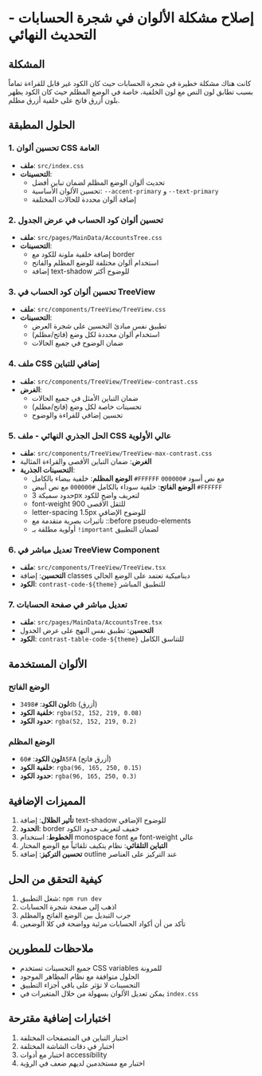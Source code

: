 # إصلاح مشكلة الألوان في شجرة الحسابات - التحديث النهائي

## المشكلة
كانت هناك مشكلة خطيرة في شجرة الحسابات حيث كان الكود غير قابل للقراءة تماماً بسبب تطابق لون النص مع لون الخلفية، خاصة في الوضع المظلم حيث كان الكود يظهر بلون أزرق فاتح على خلفية أزرق مظلم.

## الحلول المطبقة

### 1. تحسين ألوان CSS العامة
- **ملف**: `src/index.css`
- **التحسينات**:
  - تحديث ألوان الوضع المظلم لضمان تباين أفضل
  - تحسين الألوان الأساسية: `--accent-primary` و `--text-primary`
  - إضافة ألوان محددة للحالات المختلفة

### 2. تحسين ألوان كود الحساب في عرض الجدول
- **ملف**: `src/pages/MainData/AccountsTree.css`
- **التحسينات**:
  - إضافة خلفية ملونة للكود مع border
  - استخدام ألوان مختلفة للوضع المظلم والفاتح
  - إضافة text-shadow للوضوح أكثر

### 3. تحسين ألوان كود الحساب في TreeView
- **ملف**: `src/components/TreeView/TreeView.css`
- **التحسينات**:
  - تطبيق نفس مبادئ التحسين على شجرة العرض
  - استخدام ألوان محددة لكل وضع (فاتح/مظلم)
  - ضمان الوضوح في جميع الحالات

### 4. ملف CSS إضافي للتباين
- **ملف**: `src/components/TreeView/TreeView-contrast.css`
- **الغرض**:
  - ضمان التباين الأمثل في جميع الحالات
  - تحسينات خاصة لكل وضع (فاتح/مظلم)
  - تحسين إضافي للقراءة والوضوح

### 5. **الحل الجذري النهائي** - ملف CSS عالي الأولوية
- **ملف**: `src/components/TreeView/TreeView-max-contrast.css`
- **الغرض**: ضمان التباين الأقصى والقراءة المثالية
- **التحسينات الجذرية**:
  - **الوضع المظلم**: خلفية بيضاء بالكامل `#FFFFFF` مع نص أسود `#000000`
  - **الوضع الفاتح**: خلفية سوداء بالكامل `#000000` مع نص أبيض `#FFFFFF`
  - حدود سميكة 3px لتعريف واضح للكود
  - font-weight 900 للثقل الأقصى
  - letter-spacing 1.5px للوضوح الإضافي
  - تأثيرات بصرية متقدمة مع ::before pseudo-elements
  - أولوية مطلقة بـ `!important` لضمان التطبيق

### 6. تعديل مباشر في TreeView Component
- **ملف**: `src/components/TreeView/TreeView.tsx`
- **التحسين**: إضافة classes ديناميكية تعتمد على الوضع الحالي
- **الكود**: `contrast-code-${theme}` للتطبيق المباشر

### 7. تعديل مباشر في صفحة الحسابات
- **ملف**: `src/pages/MainData/AccountsTree.tsx`
- **التحسين**: تطبيق نفس النهج على عرض الجدول
- **الكود**: `contrast-table-code-${theme}` للتناسق الكامل

## الألوان المستخدمة

### الوضع الفاتح
- **لون الكود**: `#3498db` (أزرق)
- **خلفية الكود**: `rgba(52, 152, 219, 0.08)`
- **حدود الكود**: `rgba(52, 152, 219, 0.2)`

### الوضع المظلم
- **لون الكود**: `#60A5FA` (أزرق فاتح)
- **خلفية الكود**: `rgba(96, 165, 250, 0.15)`
- **حدود الكود**: `rgba(96, 165, 250, 0.3)`

## المميزات الإضافية

1. **تأثير الظلال**: إضافة text-shadow للوضوح الإضافي
2. **الحدود**: border خفيف لتعريف حدود الكود
3. **الخطوط**: استخدام monospace font مع font-weight عالي
4. **التباين التلقائي**: نظام يتكيف تلقائياً مع الوضع المختار
5. **تحسين التركيز**: إضافة outline عند التركيز على العناصر

## كيفية التحقق من الحل

1. شغل التطبيق: `npm run dev`
2. اذهب إلى صفحة شجرة الحسابات
3. جرب التبديل بين الوضع الفاتح والمظلم
4. تأكد من أن أكواد الحسابات مرئية وواضحة في كلا الوضعين

## ملاحظات للمطورين

- جميع التحسينات تستخدم CSS variables للمرونة
- الحلول متوافقة مع نظام المظاهر الموجود
- التحسينات لا تؤثر على باقي أجزاء التطبيق
- يمكن تعديل الألوان بسهولة من خلال المتغيرات في `index.css`

## اختبارات إضافية مقترحة

1. اختبار التباين في المتصفحات المختلفة
2. اختبار في دقات الشاشة المختلفة
3. اختبار مع أدوات accessibility
4. اختبار مع مستخدمين لديهم ضعف في الرؤية
